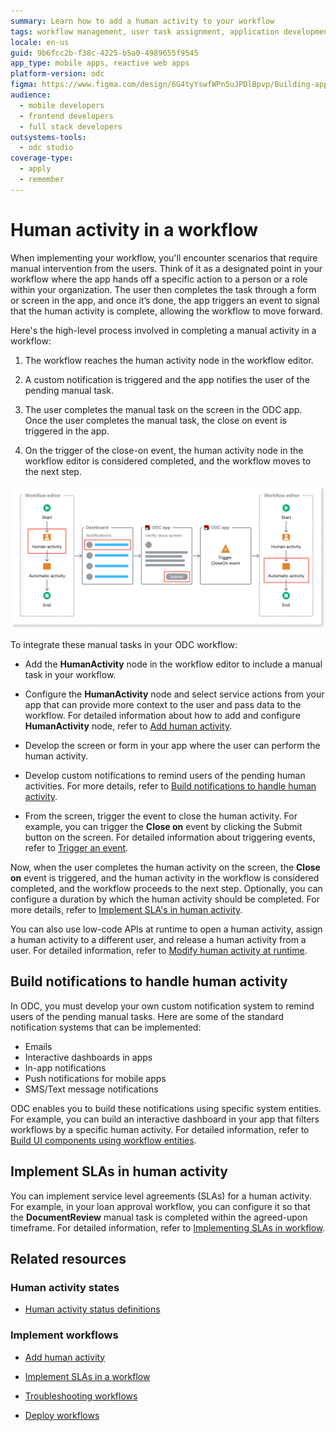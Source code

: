 ```yaml
---
summary: Learn how to add a human activity to your workflow
tags: workflow management, user task assignment, application development, event handling, odc
locale: en-us
guid: 9b6fcc2b-f38c-4225-b5a0-4989655f9545
app_type: mobile apps, reactive web apps
platform-version: odc
figma: https://www.figma.com/design/6G4tyYswfWPn5uJPDlBpvp/Building-apps?node-id=7444-121
audience:
  - mobile developers
  - frontend developers
  - full stack developers
outsystems-tools:
  - odc studio
coverage-type:
  - apply
  - remember
---
```


# Human activity in a workflow

When implementing your workflow, you'll encounter scenarios that require manual intervention from the users. Think of it as a designated point in your workflow where the app hands off a specific action to a person or a role within your organization. The user then completes the task through a form or screen in the app, and once it’s done, the app triggers an event to signal that the human activity is complete, allowing the workflow to move forward.

Here's the high-level process involved in completing a manual activity in a workflow:

1. The workflow reaches the human activity node in the workflow editor.

1. A custom notification is triggered and the app notifies the user of the pending manual task.

1. The user completes the manual task on the screen in the ODC app. Once the user completes the manual task, the close on event is triggered in the app.

1. On the trigger of the close-on event, the human activity node in the workflow editor is considered completed, and the workflow moves to the next step.

![Diagram showing the process of completing a human activity in a workflow, including nodes for human activity, notification dashboard, ODC app screen, and automatic activity.](images/human-activity-flow-diag.png "Human Activity Workflow Diagram")

To integrate these manual tasks in your ODC workflow:

* Add the **HumanActivity** node in the workflow editor to include a manual task in your workflow.

* Configure  the **HumanActivity** node and select service actions from your app that can provide more context to the user and pass data to the workflow. For detailed information about how to add and configure **HumanActivity** node, refer to [Add human activity](add-human-activity-procedure.md).

* Develop the screen or form in your app where the user can perform the human activity.

* Develop custom notifications to remind users of the pending human activities. For more details, refer to [Build notifications to handle human activity](#build-notifications-to-handle-human-activity).

* From the screen, trigger the  event to close the human activity. For example, you can trigger the **Close on** event by clicking the Submit button on the screen. For detailed information about triggering events, refer to [Trigger an event](../../building-apps/events/implement-events.md#trigger-an-event).

Now, when the user completes the human activity on the screen, the **Close on** event is triggered, and the human activity in the workflow is considered completed, and the workflow proceeds to the next step. Optionally, you can configure a duration by which the human activity should be completed. For more details, refer to [Implement SLA's in human activity](#implement-slas-in-human-activity).

You can also use low-code APIs at runtime to open a human activity, assign a human activity to a different user, and release a human activity from a user. For detailed information, refer to [Modify human activity at runtime](human-activity-states.md#modify-human-activity-at-runtime).

## Build notifications to handle human activity

In ODC, you must develop your own custom notification system to remind users of the pending manual tasks. Here are some of the standard notification systems that can be implemented:

* Emails
* Interactive dashboards in apps
* In-app notifications
* Push notifications for mobile apps
* SMS/Text message notifications

ODC enables you to build these notifications using specific system entities. For example, you can build an interactive dashboard in your app that filters workflows by a specific human activity. For detailed information, refer to [Build UI components using workflow entities](filter-workflows.md).

## Implement SLAs in human activity

You can implement service level agreements (SLAs) for a human activity. For example, in your loan approval workflow, you can configure it so that the **DocumentReview** manual task is completed within the agreed-upon timeframe. For detailed information, refer to [Implementing SLAs in workflow](sla-workflow.md).

## Related resources

### Human activity states

* [Human activity status definitions](human-activity-states.md)

### Implement workflows

* [Add human activity](add-human-activity-procedure.md)
  
* [Implement SLAs in a workflow](sla-workflow.md)

* [Troubleshooting workflows](troubleshooting-workflows.md)

* [Deploy workflows](../../deploying-apps/deploy-apps.md)
